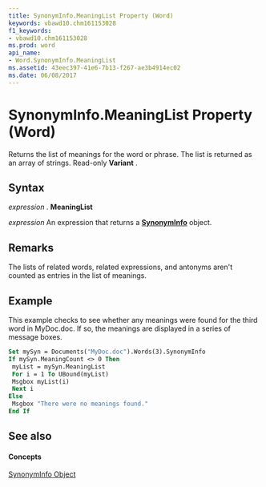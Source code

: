 ```yaml
---
title: SynonymInfo.MeaningList Property (Word)
keywords: vbawd10.chm161153028
f1_keywords:
- vbawd10.chm161153028
ms.prod: word
api_name:
- Word.SynonymInfo.MeaningList
ms.assetid: 43eec397-41e6-7b13-f267-ae3b4914ec02
ms.date: 06/08/2017
---
```



# SynonymInfo.MeaningList Property (Word)

Returns the list of meanings for the word or phrase. The list is returned as an array of strings. Read-only  **Variant** .


## Syntax

 _expression_ . **MeaningList**

 _expression_ An expression that returns a **[SynonymInfo](Word.SynonymInfo.md)** object.


## Remarks

The lists of related words, related expressions, and antonyms aren't counted as entries in the list of meanings.


## Example

This example checks to see whether any meanings were found for the third word in MyDoc.doc. If so, the meanings are displayed in a series of message boxes.


```vb
Set mySyn = Documents("MyDoc.doc").Words(3).SynonymInfo 
If mySyn.MeaningCount <> 0 Then 
 myList = mySyn.MeaningList 
 For i = 1 To UBound(myList) 
 Msgbox myList(i) 
 Next i 
Else 
 Msgbox "There were no meanings found." 
End If
```


## See also


#### Concepts


[SynonymInfo Object](Word.SynonymInfo.md)


